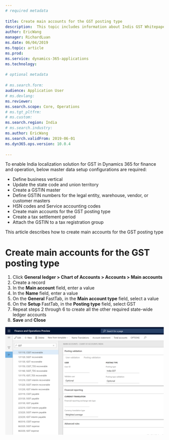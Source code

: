 ```yaml
---
# required metadata

title: Create main accounts for the GST posting type
description:  This topic includes information about Indis GST Whitepaper in Microsoft Dynamics 365 for Finance and Operations.
author: EricWang
manager: RichardLuan
ms.date: 06/04/2019
ms.topic: article
ms.prod: 
ms.service: dynamics-365-applications
ms.technology: 

# optional metadata

# ms.search.form: 
audience: Application User
# ms.devlang: 
ms.reviewer: 
ms.search.scope: Core, Operations
# ms.tgt_pltfrm: 
# ms.custom: 
ms.search.region: India
# ms.search.industry: 
ms.author: EricWang
ms.search.validFrom: 2019-06-01
ms.dyn365.ops.version: 10.0.4

---
```


To enable India localization solution for GST in Dynamics 365 for finance and operation, below master data setup configurations are required:

- Define business vertical
- Update the state code and union territory
- Create a GSTIN master
- Define GSTIN numbers for the legal entity, warehouse, vendor, or customer masters
- HSN codes and Service accounting codes
- Create main accounts for the GST posting type
- Create a tax settlement period
- Attach the GSTIN to a tax registration group

This article describes how to create main accounts for the GST posting type



# Create main accounts for the GST posting type

1. Click **General ledger > Chart of Accounts > Accounts > Main accounts**
2. Create a record
3. In the **Main account** field, enter a value
4. In the **Name** field, enter a value
5. On the **General** FastTab, in the **Main account type** field, select a value
6. On the **Setup** FastTab, in the **Posting type** field, select GST
7. Repeat steps 2 through 6 to create all the other required state-wide ledger accounts
8. **Save** and **Close**

![Create main accounts for the GST posting type](media/Create-main-accounts-for-the-GST-posting-type.png)

